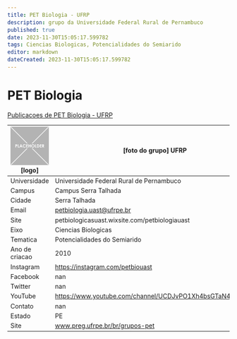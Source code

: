 ```yaml
---
title: PET Biologia - UFRP
description: grupo da Universidade Federal Rural de Pernambuco
published: true
date: 2023-11-30T15:05:17.599782
tags: Ciencias Biologicas, Potencialidades do Semiarido
editor: markdown
dateCreated: 2023-11-30T15:05:17.599782
---
```


# PET Biologia

[Publicacoes de PET Biologia - UFRP](/atividade/149PETBiologiaUFRP/feed)

| ![placeholder.png](/placeholder.png) [logo] | [foto do grupo] UFRP         |
| ------------------------------------------- | ------------------------------------------------- |
| Universidade                                | Universidade Federal Rural de Pernambuco      |
| Campus                                      | Campus Serra Talhada            |
| Cidade                                      | Serra Talhada             |
| Email                                       | petbiologia.uast@ufrpe.br             |
| Site                                        | petbiologicasuast.wixsite.com/petbiologiauast              |
| Eixo                                        | Ciencias Biologicas              |
| Tematica                                    | Potencialidades do Semiarido          |
| Ano de criacao                              | 2010        |
| Instagram                                   | https://instagram.com/petbiouast         |
| Facebook                                    | nan          |
| Twitter                                     | nan           |
| YouTube                                     | https://www.youtube.com/channel/UCDJvPO1Xh4bsGTaN4XURppA           |
| Contato                                     | nan         |
| Estado                                      |  PE            |
| Site                                        | www.preg.ufrpe.br/br/grupos-pet |
